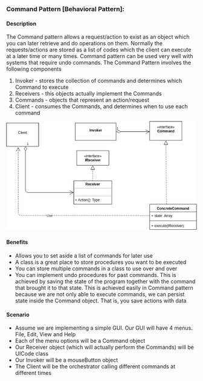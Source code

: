 ### Command Pattern [Behavioral Pattern]:

#### Description
The Command pattern allows a request/action to exist as an object which you can later retrieve and do operations on them. Normally the requests/actions are stored as a list of codes which the client can execute at a later time or many times. Command pattern can be used very well with systems that require undo commands. The Command Pattern involves the following components
1. Invoker - stores the collection of commands and determines which Command to execute
2. Receivers - this objects actually implement the Commands
3. Commands - objects that represent an action/request
4. Client - consumes the Commands, and determines when to use each command

![Command Pattern](assets/CommandPattern.png)

#### Benefits
- Allows you to set aside a list of commands for later use
- A class is a great place to store procedures you want to be executed
- You can store multiple commands in a class to use over and over
- You can implement undo procedures for past commands. This is achieved by saving the state of the program together with the command that brought it to that state. This is achieved easily in Command pattern because we are not only able to execute commands, we can persist state inside the Command object. That is, you save actions with data

#### Scenario
- Assume we are implementing a simple GUI. Our GUI will have 4 menus. File, Edit, View and Help
- Each of the menu options will be a Command object
- Our Receiver object (which will actually perform the Commands) will be UICode class
- Our Invoker will be a mouseButton object
- The Client will be the orchestrator calling different commands at different times
